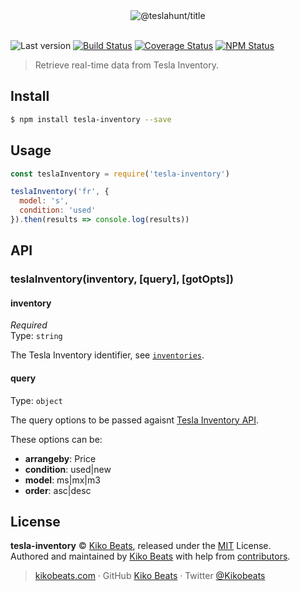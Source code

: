 <div align="center">
  <img src="https://teslahunt.io/banner-red.png" alt="@teslahunt/title">
  <br><br>
</div>

![Last version](https://img.shields.io/github/tag/Kikobeats/tesla-inventory.svg?style=flat-square)
[![Build Status](https://img.shields.io/travis/com/teslahunt/tesla-inventory/master.svg?style=flat-square)](https://travis-ci.com/github/teslahunt/tesla-inventory)
[![Coverage Status](https://img.shields.io/coveralls/Kikobeats/tesla-inventory.svg?style=flat-square)](https://coveralls.io/github/Kikobeats/tesla-inventory)
[![NPM Status](https://img.shields.io/npm/dm/tesla-inventory.svg?style=flat-square)](https://www.npmjs.org/package/tesla-inventory)

> Retrieve real-time data from Tesla Inventory.

## Install

```bash
$ npm install tesla-inventory --save
```

## Usage

```js
const teslaInventory = require('tesla-inventory')

teslaInventory('fr', {
  model: 's',
  condition: 'used'
}).then(results => console.log(results))
```

## API

### teslaInventory(inventory, [query], [gotOpts])

#### inventory

*Required*<br>
Type: `string`

The Tesla Inventory identifier, see [`inventories`](/inventories.js).

#### query

Type: `object`

The query options to be passed agaisnt [Tesla Inventory API](https://www.tesla.com/inventory/api/v1/inventory-results).

These options can be:

- **arrangeby**: Price
- **condition**: used|new
- **model**: ms|mx|m3
- **order**: asc|desc

## License

**tesla-inventory** © [Kiko Beats](https://kikobeats.com), released under the [MIT](https://github.com/Kikobeats/tesla-inventory/blob/master/LICENSE.md) License.<br>
Authored and maintained by [Kiko Beats](https://kikobeats.com) with help from [contributors](https://github.com/Kikobeats/tesla-inventory/contributors).

> [kikobeats.com](https://kikobeats.com) · GitHub [Kiko Beats](https://github.com/Kikobeats) · Twitter [@Kikobeats](https://twitter.com/Kikobeats)
